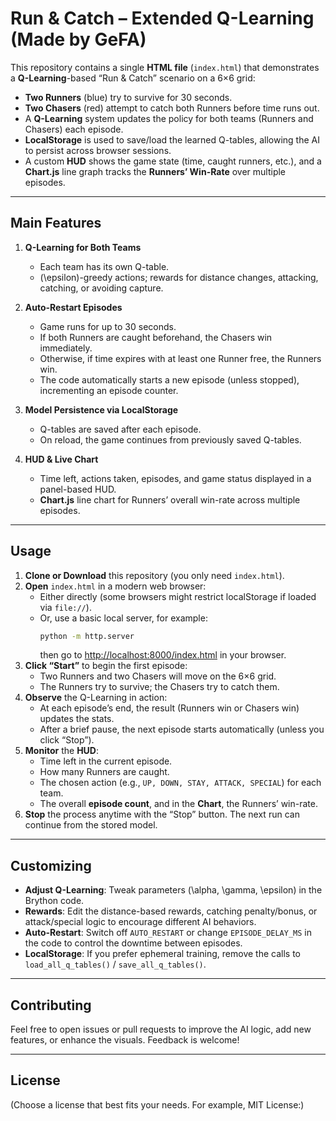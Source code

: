 # Run & Catch – Extended Q-Learning (Made by GeFA)

This repository contains a single **HTML file** (`index.html`) that demonstrates a **Q-Learning**-based “Run & Catch” scenario on a 6×6 grid:

- **Two Runners** (blue) try to survive for 30 seconds.
- **Two Chasers** (red) attempt to catch both Runners before time runs out.
- A **Q-Learning** system updates the policy for both teams (Runners and Chasers) each episode.
- **LocalStorage** is used to save/load the learned Q-tables, allowing the AI to persist across browser sessions.
- A custom **HUD** shows the game state (time, caught runners, etc.), and a **Chart.js** line graph tracks the **Runners’ Win-Rate** over multiple episodes.

---

## Main Features

1. **Q-Learning for Both Teams**  
   - Each team has its own Q-table.  
   - \(\epsilon\)-greedy actions; rewards for distance changes, attacking, catching, or avoiding capture.

2. **Auto-Restart Episodes**  
   - Game runs for up to 30 seconds.  
   - If both Runners are caught beforehand, the Chasers win immediately.  
   - Otherwise, if time expires with at least one Runner free, the Runners win.  
   - The code automatically starts a new episode (unless stopped), incrementing an episode counter.

3. **Model Persistence via LocalStorage**  
   - Q-tables are saved after each episode.  
   - On reload, the game continues from previously saved Q-tables.

4. **HUD & Live Chart**  
   - Time left, actions taken, episodes, and game status displayed in a panel-based HUD.  
   - **Chart.js** line chart for Runners’ overall win-rate across multiple episodes.

---

## Usage

1. **Clone or Download** this repository (you only need `index.html`).
2. **Open** `index.html` in a modern web browser:
   - Either directly (some browsers might restrict localStorage if loaded via `file://`).
   - Or, use a basic local server, for example:
     ```bash
     python -m http.server
     ```
     then go to [http://localhost:8000/index.html](http://localhost:8000/index.html) in your browser.
3. **Click “Start”** to begin the first episode:
   - Two Runners and two Chasers will move on the 6×6 grid.
   - The Runners try to survive; the Chasers try to catch them.
4. **Observe** the Q-Learning in action:
   - At each episode’s end, the result (Runners win or Chasers win) updates the stats.
   - After a brief pause, the next episode starts automatically (unless you click “Stop”).
5. **Monitor** the **HUD**:
   - Time left in the current episode.  
   - How many Runners are caught.  
   - The chosen action (e.g., `UP, DOWN, STAY, ATTACK, SPECIAL`) for each team.  
   - The overall **episode count**, and in the **Chart**, the Runners’ win-rate.
6. **Stop** the process anytime with the “Stop” button. The next run can continue from the stored model.

---

## Customizing

- **Adjust Q-Learning**: Tweak parameters \(\alpha, \gamma, \epsilon\) in the Brython code.  
- **Rewards**: Edit the distance-based rewards, catching penalty/bonus, or attack/special logic to encourage different AI behaviors.  
- **Auto-Restart**: Switch off `AUTO_RESTART` or change `EPISODE_DELAY_MS` in the code to control the downtime between episodes.  
- **LocalStorage**: If you prefer ephemeral training, remove the calls to `load_all_q_tables()` / `save_all_q_tables()`.

---

## Contributing

Feel free to open issues or pull requests to improve the AI logic, add new features, or enhance the visuals. Feedback is welcome!

---

## License

(Choose a license that best fits your needs. For example, MIT License:)

